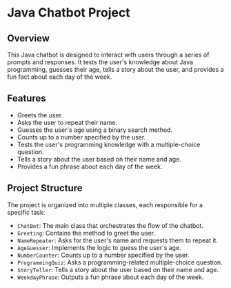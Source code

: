 # Java Chatbot Project

## Overview

This Java chatbot is designed to interact with users through a series of prompts and responses. It tests the user's knowledge about Java programming, guesses their age, tells a story about the user, and provides a fun fact about each day of the week.

## Features

- Greets the user.
- Asks the user to repeat their name.
- Guesses the user's age using a binary search method.
- Counts up to a number specified by the user.
- Tests the user's programming knowledge with a multiple-choice question.
- Tells a story about the user based on their name and age.
- Provides a fun phrase about each day of the week.

## Project Structure

The project is organized into multiple classes, each responsible for a specific task:

- `ChatBot`: The main class that orchestrates the flow of the chatbot.
- `Greeting`: Contains the method to greet the user.
- `NameRepeater`: Asks for the user's name and requests them to repeat it.
- `AgeGuesser`: Implements the logic to guess the user's age.
- `NumberCounter`: Counts up to a number specified by the user.
- `ProgrammingQuiz`: Asks a programming-related multiple-choice question.
- `StoryTeller`: Tells a story about the user based on their name and age.
- `WeekdayPhrase`: Outputs a fun phrase about each day of the week.

